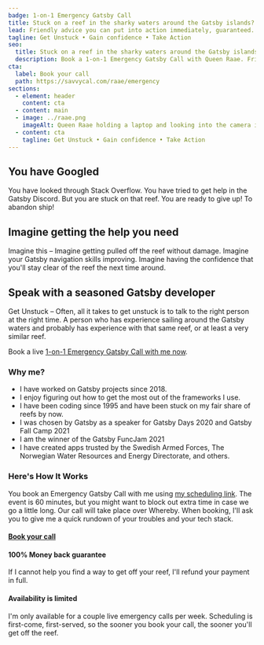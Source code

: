 ```yaml
---
badge: 1-on-1 Emergency Gatsby Call
title: Stuck on a reef in the sharky waters around the Gatsby islands?
lead: Friendly advice you can put into action immediately, guaranteed.
tagline: Get Unstuck • Gain confidence • Take Action
seo:
  title: Stuck on a reef in the sharky waters around the Gatsby islands?
  description: Book a 1-on-1 Emergency Gatsby Call with Queen Raae. Friendly advice you can put into action immediately, guaranteed!
cta:
  label: Book your call
  path: https://savvycal.com/raae/emergency
sections:
  - element: header
    content: cta
  - content: main
  - image: ../raae.png
    imageAlt: Queen Raae holding a laptop and looking into the camera in her signature green dress.
  - content: cta
    tagline: Get Unstuck • Gain confidence • Take Action
---
```


## You have Googled

You have looked through Stack Overflow. You have tried to get help in the Gatsby Discord. But you are stuck on that reef. You are ready to give up! To abandon ship!

## Imagine getting the help you need

Imagine this – Imagine getting pulled off the reef without damage. Imagine your Gatsby navigation skills improving. Imagine having the confidence that you'll stay clear of the reef the next time around.

## Speak with a seasoned Gatsby developer

Get Unstuck – Often, all it takes to get unstuck is to talk to the right person at the right time. A person who has experience sailing around the Gatsby waters and probably has experience with that same reef, or at least a very similar reef.

Book a live [1-on-1 Emergency Gatsby Call with me now](https://savvycal.com/raae/emergency).

### Why me?

- I have worked on Gatsby projects since 2018.
- I enjoy figuring out how to get the most out of the frameworks I use.
- I have been coding since 1995 and have been stuck on my fair share of reefs by now.
- I was chosen by Gatsby as a speaker for Gatsby Days 2020 and Gatsby Fall Camp 2021
- I am the winner of the Gatsby FuncJam 2021
- I have created apps trusted by the Swedish Armed Forces, The Norwegian Water Resources and Energy Directorate, and others.

### Here's How It Works

You book an Emergency Gatsby Call with me using [my scheduling link](https://savvycal.com/raae/emergency). The event is 60 minutes, but you might want to block out extra time in case we go a little long. Our call will take place over Whereby. When booking, I'll ask you to give me a quick rundown of your troubles and your tech stack.

#### [Book your call](https://savvycal.com/raae/emergency)

#### 100% Money back guarantee

If I cannot help you find a way to get off your reef, I'll refund your payment in full.

#### Availability is limited

I'm only available for a couple live emergency calls per week. Scheduling is first-come, first-served, so the sooner you book your call, the sooner you'll get off the reef.
